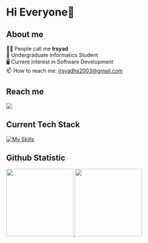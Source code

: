 <!-- **irsyadhsn/irsyadhsn** is a ✨ _special_ ✨ repository because its `README.md` (this file) appears on your GitHub profile. -->
# Hi Everyone👋 

## About me 
🙋‍♂️  People call me **Irsyad** <br> 
🔭  Undergraduate Informatics Student <br> 
🖥️  Current interest in Software Development <br> 
📫  How to reach me: irsyadhs2003@gmail.com <br> 

## Reach me
 <a href="https://www.linkedin.com/in/mirsyadhsn/">
    <img src="https://skillicons.dev/icons?i=linkedin" />
  </a>
<!--
  - <a href="https://www.linkedin.com/in/muhammad-irsyad-hasanuddin-9749a9214/">linkedIn</a>
  - irsyadhs2003@gmail.com
-->

## Current Tech Stack
[![My Skills](https://skillicons.dev/icons?i=javascript,typescript,golang,kotlin,python,c,cpp,mysql,react,nodejs,express,postman,git,github,vscode,androidstudio&perline=8)](https://skillicons.dev)

## Github Statistic
<p align="left">
<a href="https://github.com/irsyadhsn">
   <img height="180em" src="https://github-readme-stats.vercel.app/api?username=irsyadhsn&show_icons=true&theme=tokyonight&hide_border=true&rank_icon=github&count_private=true&include_all_commits=true"/>
  <img height="180em" src="https://github-readme-stats.vercel.app/api/top-langs/?username=irsyadhsn&layout=compact&theme=tokyonight&hide_border=true&text_bold=true"/>
</a>
</p>
